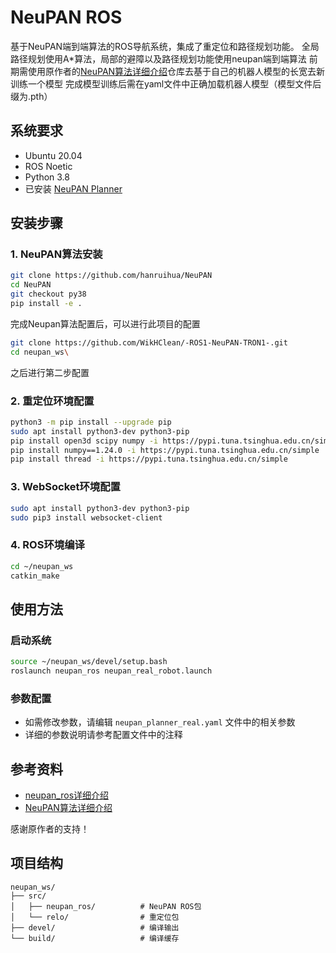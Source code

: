 # NeuPAN ROS

基于NeuPAN端到端算法的ROS导航系统，集成了重定位和路径规划功能。
全局路径规划使用A*算法，局部的避障以及路径规划功能使用neupan端到端算法
前期需使用原作者的[NeuPAN算法详细介绍](https://github.com/hanruihua/NeuPAN)仓库去基于自己的机器人模型的长宽去新训练一个模型
完成模型训练后需在yaml文件中正确加载机器人模型（模型文件后缀为.pth）

## 系统要求

- Ubuntu 20.04
- ROS Noetic
- Python 3.8
- 已安装 [NeuPAN Planner](https://github.com/hanruihua/neupan)

## 安装步骤

### 1. NeuPAN算法安装

```bash
git clone https://github.com/hanruihua/NeuPAN
cd NeuPAN
git checkout py38
pip install -e .
```
完成Neupan算法配置后，可以进行此项目的配置
```bash
git clone https://github.com/WikHClean/-ROS1-NeuPAN-TRON1-.git
cd neupan_ws\
```
之后进行第二步配置

### 2. 重定位环境配置

```bash
python3 -m pip install --upgrade pip
sudo apt install python3-dev python3-pip
pip install open3d scipy numpy -i https://pypi.tuna.tsinghua.edu.cn/simple
pip install numpy==1.24.0 -i https://pypi.tuna.tsinghua.edu.cn/simple
pip install thread -i https://pypi.tuna.tsinghua.edu.cn/simple
```

### 3. WebSocket环境配置

```bash
sudo apt install python3-dev python3-pip
sudo pip3 install websocket-client
```

### 4. ROS环境编译

```bash
cd ~/neupan_ws
catkin_make
```

## 使用方法

### 启动系统

```bash
source ~/neupan_ws/devel/setup.bash
roslaunch neupan_ros neupan_real_robot.launch
```

### 参数配置

- 如需修改参数，请编辑 `neupan_planner_real.yaml` 文件中的相关参数
- 详细的参数说明请参考配置文件中的注释

## 参考资料

- [neupan_ros详细介绍](https://github.com/hanruihua/neupan_ros)
- [NeuPAN算法详细介绍](https://github.com/hanruihua/NeuPAN)

感谢原作者的支持！

## 项目结构

```
neupan_ws/
├── src/
│   ├── neupan_ros/          # NeuPAN ROS包
│   └── relo/                # 重定位包
├── devel/                   # 编译输出
└── build/                   # 编译缓存
```
